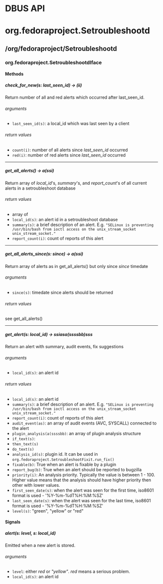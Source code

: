 # DBUS API

# org.fedoraproject.Setroubleshootd

## /org/fedoraproject/Setroubleshootd

### org.fedoraproject.SetroubleshootdIface

#### Methods

##### check_for_new(s: last_seen_id) -> (ii)

Return number of all and red alerts which occurred after last_seen_id.

###### arguments

* `last_seen_id(s)`: a local_id which was last seen by a client

###### return values

* `count(i)`: number of all alerts since *last_seen_id* occurred
* `red(i)`: number of red alerts since *last_seen_id* occurred

***

##### get_all_alerts() → a(ssi)

Return array of *local_id*'s, *summary*'s, and *report_count*'s of all current alerts in a
setroubleshoot database

###### return values

* array of
 * `local_id(s)`: an alert id in a setroubleshoot database
 * `summary(s)`: a brief description of an alert. E.g. `"SELinux is preventing /usr/bin/bash from
  ioctl access on the unix_stream_socket unix_stream_socket."`
 * `report_count(i)`: count of reports of this alert

***

##### get_all_alerts_since(s: since) → a(ssi)

Return array of alerts as in get_all_alerts() but only since *since* timedate

###### arguments

* `since(s)`: timedate since alerts should be returned

###### return values

see get_all_alerts()

***

##### get_alert(s: local_id) -> ssiasa(ssssbb)sss

Return an alert with summary, audit events, fix suggestions

###### arguments

* `local_id(s)`: an alert id

###### return values

* `local_id(s)`: an alert id
* `summary(s)`: a brief description of an alert. E.g. `"SELinux is preventing /usr/bin/bash from
  ioctl access on the unix_stream_socket unix_stream_socket."`
* `report_count(i)`: count of reports of this alert
* `audit_event(as)`: an array of audit events (AVC, SYSCALL) connected to the alert
* `plugin_analysis(a(ssssbb)`: an array of plugin analysis structure
 * `if_text(s)`:
 * `then_text(s)`
 * `do_text(s)`
 * `analysis_id(s)`: plugin id. It can be used in `org.fedoraproject.SetroubleshootFixit.run_fix()`
 * `fixable(b)`: True when an alert is fixable by a plugin
 * `report_bug(b)`: True when an alert should be reported to bugzilla
 * `priority(i)`: An analysis priority. Typically the value is between 1 - 100. Higher value means that the analysis should have higher priority then other
 with lower values.
* `first_seen_date(s)`: when the alert was seen for the first time, iso8601 format is used - '%Y-%m-%dT%H:%M:%SZ'
* `last_seen_date(s)`: when the alert was seen for the last time, iso8601 format is used - '%Y-%m-%dT%H:%M:%SZ'
* `level(s)`: "green", "yellow" or "red"

#### Signals

##### alert(s: level, s: local_id)

Emitted when a new alert is stored.

###### arguments

* `level`: either *red* or *"yellow"*. *red* means a serious problem.
* `local_id(s)`: an alert id

